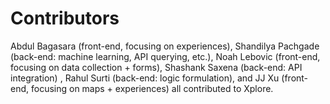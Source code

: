 # Contributors

Abdul Bagasara (front-end, focusing on experiences), Shandilya Pachgade (back-end: machine learning, API querying, etc.), Noah Lebovic (front-end, focusing on data collection + forms), Shashank Saxena (back-end: API integration) , Rahul Surti (back-end: logic formulation), and JJ Xu (front-end, focusing on maps + experiences) all contributed to Xplore.